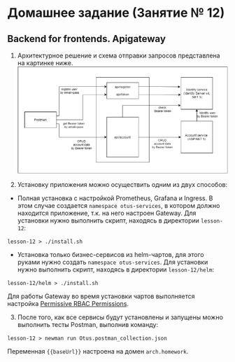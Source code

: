 # Домашнее задание (Занятие № 12)
## Backend for frontends. Apigateway

1. Архитектурное решение и схема отправки запросов представлена на картинке ниже.
![](img/diagram.png)

2. Установку приложения можно осуществить одним из двух способов:
- Полная установка с настройкой Prometheus, Grafana и Ingress. В этом случае создается `namespace otus-services`, в котором должно находится приложение, т.к. на него настроен Gateway. Для установки нужно выполнить скрипт, находясь в директории `lesson-12`:
```shell
lesson-12 > ./install.sh
```

- Установка только бизнес-сервисов из helm-чартов, для этого руками нужно создать `namespace otus-services`. Для установки нужно выполнить скрипт, находясь в директории `lesson-12/helm`:
```shell
lesson-12/helm > ./install.sh
```

Для работы Gateway во время установки чартов выполняется настройка [Permissive RBAC Permissions](https://kubernetes.io/docs/reference/access-authn-authz/rbac/#permissive-rbac-permissions).

3. После того, как все сервисы будут установлены и запущены можно выполнить тесты Postman, выполнив команду:
```shell
lesson-12 > newman run Otus.postman_collection.json
```
Переменная `{{baseUrl}}` настроена на домен `arch.homework`.